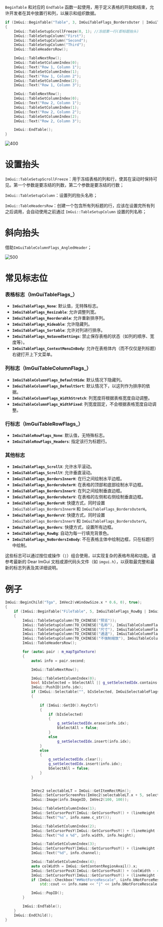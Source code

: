 `BeginTable` 和对应的 `EndTable` 函数一起使用，用于定义表格的开始和结束，允许开发者在其中放置行和列，以展示和组织数据。

```cpp
if (ImGui::BeginTable("Table", 3, ImGuiTableFlags_BordersOuter | ImGuiTableFlags_Resizable | ImGuiTableFlags_ScrollY | ImGuiTableFlags_BordersInnerH)) // 创建一个有3列的表格
{
	ImGui::TableSetupScrollFreeze(0, 1); //冻结第一行(即标题抬头)
	ImGui::TableSetupColumn("First");
	ImGui::TableSetupColumn("Second");
	ImGui::TableSetupColumn("Third");
	ImGui::TableHeadersRow();

	ImGui::TableNextRow();
	ImGui::TableSetColumnIndex(0);
	ImGui::Text("Row 1, Column 1");
	ImGui::TableSetColumnIndex(1);
	ImGui::Text("Row 1, Column 2");
	ImGui::TableSetColumnIndex(2);
	ImGui::Text("Row 1, Column 3");

	ImGui::TableNextRow();
	ImGui::TableSetColumnIndex(0);
	ImGui::Text("Row 2, Column 1");
	ImGui::TableSetColumnIndex(1);
	ImGui::Text("Row 2, Column 2");
	ImGui::TableSetColumnIndex(2);
	ImGui::Text("Row 2, Column 3");

	ImGui::EndTable();
}
```

![400](https://pic-1315225359.cos.ap-shanghai.myqcloud.com/20240305115404.png)


# 设置抬头

`ImGui::TableSetupScrollFreeze`：用于冻结表格的列和行，使其在滚动时保持可见。第一个参数是要冻结的列数，第二个参数是要冻结的行数；

`ImGui::TableSetupColumn`：设置列的抬头名称；

`ImGui::TableHeadersRow`：创建一个包含所有列标题的行，应该在设置完所有列之后调用，会自动使用之前通过 `ImGui::TableSetupColumn` 设置的列名称；

# 斜向抬头

借助`ImGuiTableColumnFlags_AngledHeader`；

![500](https://pic-1315225359.cos.ap-shanghai.myqcloud.com/20240305225304.png)

# 常见标志位

### 表格标志（ImGuiTableFlags_）

- **`ImGuiTableFlags_None`**: 默认值，无特殊标志。
- **`ImGuiTableFlags_Resizable`**: 允许调整列宽。
- **`ImGuiTableFlags_Reorderable`**: 允许重新排序列。
- **`ImGuiTableFlags_Hideable`**: 允许隐藏列。
- **`ImGuiTableFlags_Sortable`**: 允许对列进行排序。
- **`ImGuiTableFlags_NoSavedSettings`**: 禁止保存表格的状态（如列的顺序、宽度等）。
- **`ImGuiTableFlags_ContextMenuInBody`**: 允许在表格体内（而不仅仅是列标题）右键打开上下文菜单。

### 列标志（ImGuiTableColumnFlags_）

- **`ImGuiTableColumnFlags_DefaultHide`**: 默认情况下隐藏列。
- **`ImGuiTableColumnFlags_DefaultSort`**: 默认情况下，以这列作为排序的依据。
- **`ImGuiTableColumnFlags_WidthStretch`**: 列宽度将根据表格宽度自动调整。
- **`ImGuiTableColumnFlags_WidthFixed`**: 列宽度固定，不会根据表格宽度自动调整。

### 行标志（ImGuiTableRowFlags_）

- **`ImGuiTableRowFlags_None`**: 默认值，无特殊标志。
- **`ImGuiTableRowFlags_Headers`**: 指定该行为标题行。

### 其他标志

- **`ImGuiTableFlags_ScrollX`**: 允许水平滚动。
- **`ImGuiTableFlags_ScrollY`**: 允许垂直滚动。
- **`ImGuiTableFlags_BordersInnerH`**: 在行之间绘制水平边框。
- **`ImGuiTableFlags_BordersOuterH`**: 在表格的顶部和底部绘制水平边框。
- **`ImGuiTableFlags_BordersInnerV`**: 在列之间绘制垂直边框。
- **`ImGuiTableFlags_BordersOuterV`**: 在表格的左侧和右侧绘制垂直边框。
- **`ImGuiTableFlags_BordersH`**: 快捷方式，同时设置 `ImGuiTableFlags_BordersInnerH` 和 `ImGuiTableFlags_BordersOuterH`。
- **`ImGuiTableFlags_BordersV`**: 快捷方式，同时设置 `ImGuiTableFlags_BordersInnerV` 和 `ImGuiTableFlags_BordersOuterV`。
- **`ImGuiTableFlags_Borders`**: 快捷方式，设置所有边框。
- **`ImGuiTableFlags_RowBg`**: 自动为每一行填充背景色。
- **`ImGuiTableFlags_NoBordersInBody`**: 不在表格主体中绘制边框，只在标题行中绘制。

这些标志可以通过按位或操作（`|`）组合使用，以实现复杂的表格布局和功能。请参考最新的 Dear ImGui 文档或源代码头文件（如 `imgui.h`），以获取最完整和最新的标志列表及其详细说明。

# 例子

```cpp
ImGui::BeginChild("Tga", ImVec2(vWindowSize.x * 0.6, 0), true);
{
	if (ImGui::BeginTable("FileTable", 5, ImGuiTableFlags_RowBg | ImGuiTableFlags_Borders | ImGuiTableFlags_Resizable))
	{
		ImGui::TableSetupColumn(TO_CHINESE("预览"));
		ImGui::TableSetupColumn(TO_CHINESE("名称"), ImGuiTableColumnFlags_WidthFixed, 120);
		ImGui::TableSetupColumn(TO_CHINESE("尺寸"), ImGuiTableColumnFlags_WidthFixed, 75);
		ImGui::TableSetupColumn(TO_CHINESE("通道"), ImGuiTableColumnFlags_WidthFixed, 50);
		ImGui::TableSetupColumn(TO_CHINESE("不强制缩放"), ImGuiTableColumnFlags_WidthFixed, 50);
		ImGui::TableHeadersRow();

		for (auto& pair : m_mapTgaTexture)
		{
			auto& info = pair.second;

			ImGui::TableNextRow();

			ImGui::TableSetColumnIndex(0);
			bool bIsSelected = bSelectAll || g_setSelectedIdx.contains(info.idx);
			ImGui::PushID(info.idx);
			if (ImGui::Selectable("", bIsSelected, ImGuiSelectableFlags_SpanAllColumns | ImGuiSelectableFlags_AllowItemOverlap, ImVec2(0, lineHeight)))
			{
				
				if (ImGui::GetIO().KeyCtrl)
				{
					if (bIsSelected)
					{
						g_setSelectedIdx.erase(info.idx);
						bSelectAll = false;
					}
					else
						g_setSelectedIdx.insert(info.idx);
				}
				else
				{
					g_setSelectedIdx.clear();
					g_setSelectedIdx.insert(info.idx);
					bSelectAll = false;
				}
			}
			

			ImVec2 selectableLT = ImGui::GetItemRectMin();
			ImGui::SetCursorScreenPos(ImVec2(selectableLT.x + 5, selectableLT.y + 5));
			ImGui::Image(info.ImageID, ImVec2(100, 100));

			ImGui::TableSetColumnIndex(1);
			ImGui::SetCursorPosY(ImGui::GetCursorPosY() + (lineHeight - textHeight) / 2.0);
			ImGui::Text("%s", info.name.c_str());

			ImGui::TableSetColumnIndex(2);
			ImGui::SetCursorPosY(ImGui::GetCursorPosY() + (lineHeight - textHeight) / 2.0);
			ImGui::Text("%d x %d", info.width, info.height);

			ImGui::TableSetColumnIndex(3);
			ImGui::SetCursorPosY(ImGui::GetCursorPosY() + (lineHeight - textHeight) / 2.0);
			ImGui::Text("%d", info.channel);

			ImGui::TableSetColumnIndex(4);
			auto colWidth = ImGui::GetContentRegionAvail().x;
			ImGui::SetCursorPosX(ImGui::GetCursorPosX() + (colWidth - 40) /2.0);
			ImGui::SetCursorPosY(ImGui::GetCursorPosY() + (lineHeight - textHeight) / 2.0);
			if (ImGui::Checkbox("##NotForceRescale", &info.bNotForceRescale))
				std::cout << info.name << "|" << info.bNotForceRescale << std::endl;

			ImGui::PopID();
		}

		ImGui::EndTable();
	}
	ImGui::EndChild();
}
```